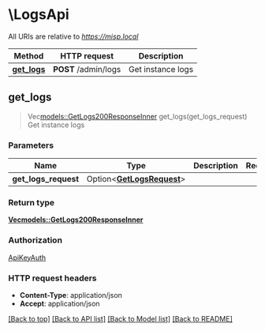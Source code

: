 # \LogsApi

All URIs are relative to *https://misp.local*

Method | HTTP request | Description
------------- | ------------- | -------------
[**get_logs**](LogsApi.md#get_logs) | **POST** /admin/logs | Get instance logs



## get_logs

> Vec<models::GetLogs200ResponseInner> get_logs(get_logs_request)
Get instance logs

### Parameters


Name | Type | Description  | Required | Notes
------------- | ------------- | ------------- | ------------- | -------------
**get_logs_request** | Option<[**GetLogsRequest**](GetLogsRequest.md)> |  |  |

### Return type

[**Vec<models::GetLogs200ResponseInner>**](getLogs_200_response_inner.md)

### Authorization

[ApiKeyAuth](../README.md#ApiKeyAuth)

### HTTP request headers

- **Content-Type**: application/json
- **Accept**: application/json

[[Back to top]](#) [[Back to API list]](../README.md#documentation-for-api-endpoints) [[Back to Model list]](../README.md#documentation-for-models) [[Back to README]](../README.md)

